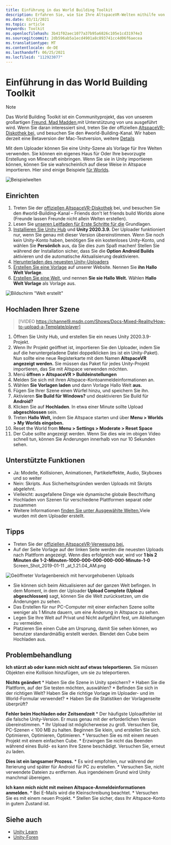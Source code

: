 ```yaml
---
title: Einführung in das World Building Toolkit
description: Erfahren Sie, wie Sie Ihre AltspaceVR-Welten mithilfe von Unity-Szenenvorlagen mit dem World Building Toolkit einrichten und hochladen.
ms.date: 03/11/2021
ms.topic: article
keywords: Toolkit
ms.openlocfilehash: 3b41f02aec1077a37b95a6826c105e1cd31974e3
ms.sourcegitcommit: 2db596ab5a1ecd4901a8c893741cc4d06f6aecea
ms.translationtype: MT
ms.contentlocale: de-DE
ms.lasthandoff: 06/25/2021
ms.locfileid: "112923077"
---
```

# <a name="introducing-the-world-building-toolkit"></a>Einführung in das World Building Toolkit

> [!NOTE]
> Das World Building Toolkit ist ein Communityprojekt, das von unserem großartigen [Freund, Mad Madden,](https://twitter.com/chigamesstudio)mit Unterstützung von uns ausgeführt wird. Wenn Sie daran interessiert sind, treten Sie der offiziellen [AltspaceVR-Diskothek bei,](https://discordapp.com/invite/altspacevr) und besuchen Sie den #world-Building-Kanal. Wir haben derzeit eine Betaversion der Mac-Testversion, weitere [Details](https://altvr.com/altspacevr-mac)

Mit dem Uploader können Sie eine Unity-Szene als Vorlage für Ihre Welten verwenden. Sie können ein eigenes Haus für Oder Ihre bevorzugte Erstellung von Minecraft einbringen. Wenn Sie sie in Unity importieren können, können Sie sie wahrscheinlich auf diese Weise in Altspace importieren. Hier sind einige Beispiele [für Worlds](https://account.altvr.com/worlds/1046572460192825569).

![Beispielwelten](images/unity-uploader-img-01.png)

## <a name="setup"></a>Einrichten

1. Treten Sie der [offiziellen AltspaceVR-Diskothek](https://discordapp.com/invite/altspacevr) bei, und besuchen Sie den #world-Building-Kanal – Friends don't let friends build Worlds alone (Freunde lassen Freunde nicht allein Welten erstellen).
2. Lesen Sie [unseren Leitfaden für Erste Schritte für die](world-building-getting-started.md) Grundlagen.
3. [Installieren Sie Unity Hub](https://blogs.unity3d.com/2018/01/24/streamline-your-workflow-introducing-unity-hub-beta) und **Unity 2020.3.9.** Der Uploader funktioniert nur, wenn Sie genau mit dieser Version übereinstimmen. Wenn Sie noch kein Unity-Konto haben, benötigen Sie ein kostenloses Unity-Konto, und wählen Sie **Persönlich** aus, da Sie dies zum Spaß machen! Stellen Sie während der Installation sicher, dass Sie die **Option Android Builds** aktivieren und die automatische Aktualisierung deaktivieren.
4. [Herunterladen des neuesten Unity-Uploaders](upgrading-content-to-the-latest-unity.md#altspacevr-uploader-v090-upgrade-guide)
5. [Erstellen Sie eine Vorlage](https://account.altvr.com/space_templates/new) auf unserer Website. Nennen Sie **ihn Hallo Welt Vorlage**.
6. [Erstellen Sie eine Welt,](https://account.altvr.com/worlds/my) und nennen **Sie sie Hallo Welt.** Wählen **Hallo Welt Vorlage** als Vorlage aus.

![Bildschirm "Welt erstellt"](images/unity-uploader-img-02.png)

## <a name="upload-your-scene"></a>Hochladen Ihrer Szene

> [!VIDEO https://channel9.msdn.com/Shows/Docs-Mixed-Reality/How-to-upload-a-Template/player]

1. Öffnen Sie Unity Hub, und erstellen Sie ein neues Unity 2020.3.9-Projekt.
2. Wenn Ihr Projekt geöffnet ist, importieren Sie den Uploader, indem Sie auf die heruntergeladene Datei doppelklicken (es ist ein Unity-Paket). Nun sollte eine neue Registerkarte mit dem Namen **AltspaceVR angezeigt werden.** Sie müssen das Paket für jedes Unity-Projekt importieren, das Sie mit Altspace verwenden möchten.
3. Menü **öffnen > AltspaceVR > Buildeinstellungen**
4. Melden Sie sich mit ihren Altspace-Kontoanmeldeinformationen an.
5. Wählen **Sie Vorlagen laden** und dann Vorlage Hallo Welt **aus.**
6. Fügen Sie Ihrer Szene einen Würfel hinzu, und speichern Sie ihn.
7. Aktivieren **Sie Build für Windows?** und deaktivieren Sie Build für **Android?**
8. Klicken Sie auf **Hochladen**. In etwa einer Minute sollte Upload **abgeschlossen** sein.
9. Treten **Hallo Welt,** indem Sie Altspace starten und über **Menu > Worlds > My Worlds eingeben.**
10. Reset the World from **Menu > Settings > Moderate > Reset Space**
11. Der Cube sollte angezeigt werden. Wenn Sie dies wie im obigen Video schnell tun, können Sie Änderungen innerhalb von nur 10 Sekunden sehen.

## <a name="whats-supported"></a>Unterstützte Funktionen

* Ja: Modelle, Kollisionen, Animationen, Partikeleffekte, Audio, Skyboxes und so weiter
* Nein: Skripts. Aus Sicherheitsgründen werden Uploads mit Skripts abgelehnt.
* Vielleicht: ausgefallene Dinge wie dynamische globale Beschriftung
* Hochladen von Szenen für verschiedene Plattformen separat oder zusammen
* Weitere Informationen [finden Sie unter Ausgewählte Welten.](https://account.altvr.com/worlds/featured)Viele wurden mit dem Uploader erstellt.

## <a name="tips"></a>Tipps

* Treten Sie der [offiziellen AltspaceVR-Verwesung bei.](https://discordapp.com/invite/altspacevr)
* Auf der Seite Vorlage auf der linken Seite werden die neuesten Uploads nach Plattform angezeigt. Wenn dies erfolgreich war, wird vor **1 bis 2 Minuten die 1-2-Minuten-1000-000-000-000-000-Minute-1-0** Screen_Shot_2019-01-11 _at_1.21.04_AM.png

![Geöffneter Vorlagenbereich mit hervorgehobenen Uploads](images/unity-uploader-img-03.png)

* Sie können sich beim Aktualisieren auf der ganzen Welt befingen. In dem Moment, in dem der Uploader **Upload Complete (Upload abgeschlossen)** sagt, können Sie die Welt zurücksetzen, um die Änderungen zu sehen.
* Das Erstellen für nur PC-Computer mit einer einfachen Szene sollte weniger als 1 Minute dauern, um eine Änderung in Altspace zu sehen.
* Legen Sie Ihre Welt auf Privat und Nicht aufgeführt fest, um Ableitungen zu vermeiden.
* Platzieren Sie einen Cube am Ursprung, damit Sie sehen können, wo benutzer standardmäßig erstellt werden. Blendet den Cube beim Hochladen aus.

## <a name="troubleshooting"></a>Problembehandlung

**Ich stürzt ab oder kann mich nicht auf etwas teleportieren.** Sie müssen Objekten eine Kollision hinzufügen, um sie zu teleportieren.

**Nichts geändert**
    * Haben Sie die Szene in Unity speichern?
    * Haben Sie die Plattform, auf der Sie testen möchten, auswählen?
    * Befinden Sie sich in der richtigen Welt? Haben Sie die richtige Vorlage im Uploader- und im World-Formular verwendet?
    * Haben Sie die Statistiken der Vorlagenseite überprüft?

**Fehler beim Hochladen oder Zeitsendzeit**
    * Der häufigste Uploadfehler ist die falsche Unity-Version. Er muss genau mit der erforderlichen Version übereinstimmen.
    * Ihr Upload ist möglicherweise zu groß. Versuchen Sie, PC-Szenen < 100 MB zu halten. Beginnen Sie klein, und erstellen Sie sich. Optimieren, Optimieren, Optimieren.
    * Versuchen Sie es mit einem neuen Projekt mit einem einfachen Cube.
    * Erzwingen Sie nicht das Beenden während eines Build- es kann Ihre Szene beschädigt. Versuchen Sie, erneut zu laden.

**Dies ist ein langsamer Prozess.**
    * Es wird empfohlen, nur während der Iterierung und später für Android für PC zu erstellen.
    * Versuchen Sie, nicht verwendete Dateien zu entfernen. Aus irgendeinem Grund wird Unity manchmal übereigen.

**Ich kann mich nicht mit meinen Altspace-Anmeldeinformationen anmelden.**
    * Bei E-Mails wird die Kleinschreibung beachtet.
    * Versuchen Sie es mit einem neuen Projekt.
    * Stellen Sie sicher, dass Ihr Altspace-Konto in gutem Zustand ist.

## <a name="see-also"></a>Siehe auch

* [Unity Learn](https://unity3d.com/learn)
* [Unity-Foren](https://forum.unity.com)
